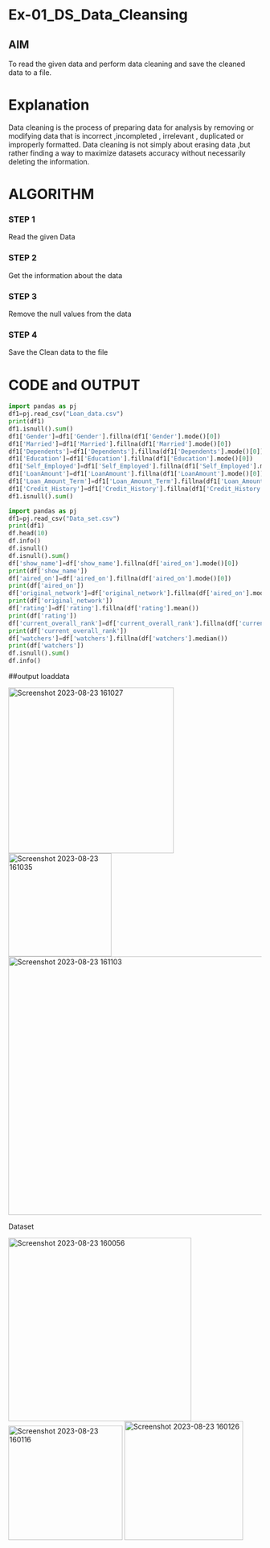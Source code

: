 # Ex-01_DS_Data_Cleansing


## AIM
To read the given data and perform data cleaning and save the cleaned data to a file. 

# Explanation
Data cleaning is the process of preparing data for analysis by removing or modifying data that is incorrect ,incompleted , irrelevant , duplicated or improperly formatted. 
Data cleaning is not simply about erasing data ,but rather finding a way to maximize datasets accuracy without necessarily deleting the information. 

# ALGORITHM
### STEP 1
Read the given Data
### STEP 2
Get the information about the data
### STEP 3
Remove the null values from the data
### STEP 4
Save the Clean data to the file

# CODE and OUTPUT
```python
import pandas as pj
df1=pj.read_csv("Loan_data.csv")
print(df1)
df1.isnull().sum()
df1['Gender']=df1['Gender'].fillna(df1['Gender'].mode()[0])
df1['Married']=df1['Married'].fillna(df1['Married'].mode()[0])
df1['Dependents']=df1['Dependents'].fillna(df1['Dependents'].mode()[0])
df1['Education']=df1['Education'].fillna(df1['Education'].mode()[0])
df1['Self_Employed']=df1['Self_Employed'].fillna(df1['Self_Employed'].mode()[0])
df1['LoanAmount']=df1['LoanAmount'].fillna(df1['LoanAmount'].mode()[0])
df1['Loan_Amount_Term']=df1['Loan_Amount_Term'].fillna(df1['Loan_Amount_Term'].mode()[0])
df1['Credit_History']=df1['Credit_History'].fillna(df1['Credit_History'].mode()[0])
df1.isnull().sum()

import pandas as pj
df1=pj.read_csv("Data_set.csv")
print(df1)
df.head(10)
df.info()
df.isnull()
df.isnull().sum()
df['show_name']=df['show_name'].fillna(df['aired_on'].mode()[0])
print(df['show_name'])
df['aired_on']=df['aired_on'].fillna(df['aired_on'].mode()[0])
print(df['aired_on'])
df['original_network']=df['original_network'].fillna(df['aired_on'].mode()[0])
print(df['original_network'])
df['rating']=df['rating'].fillna(df['rating'].mean())
print(df['rating'])
df['current_overall_rank']=df['current_overall_rank'].fillna(df['current_overall_rank'].mean())
print(df['current_overall_rank'])
df['watchers']=df['watchers'].fillna(df['watchers'].median())
print(df['watchers'])
df.isnull().sum()
df.info()
```
##output
loaddata

<img width="329" alt="Screenshot 2023-08-23 161027" src="https://github.com/K1540438/ODD2023-Datascience-Ex01/assets/84171243/09ec1d0e-ef51-4772-9c25-9922703c8d9a">

<img width="205" alt="Screenshot 2023-08-23 161035" src="https://github.com/K1540438/ODD2023-Datascience-Ex01/assets/84171243/84609b3f-5860-4811-a411-950a38fa9c20">

<img width="513" alt="Screenshot 2023-08-23 161103" src="https://github.com/K1540438/ODD2023-Datascience-Ex01/assets/84171243/f92447d0-9ccd-4f2b-8d98-2b4d566e752f">


Dataset

<img width="364" alt="Screenshot 2023-08-23 160056" src="https://github.com/K1540438/ODD2023-Datascience-Ex01/assets/84171243/d4ce6aaa-34e9-4944-b900-8589adb8b0d2">

<img width="227" alt="Screenshot 2023-08-23 160116" src="https://github.com/K1540438/ODD2023-Datascience-Ex01/assets/84171243/9b84eb47-d353-4b5f-9a99-aad85543285e">


<img width="236" alt="Screenshot 2023-08-23 160126" src="https://github.com/K1540438/ODD2023-Datascience-Ex01/assets/84171243/7eb04c32-6829-4967-9f61-efe41b40fc10">

